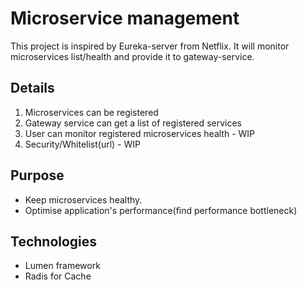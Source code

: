 # Microservice management

This project is inspired by Eureka-server from Netflix.
It will monitor microservices list/health and provide it to gateway-service.

## Details

1. Microservices can be registered
2. Gateway service can get a list of registered services
3. User can monitor registered microservices health - WIP
4. Security/Whitelist(url) - WIP

## Purpose

- Keep microservices healthy.
- Optimise application's performance(find performance bottleneck)

## Technologies

- Lumen framework
- Radis for Cache
